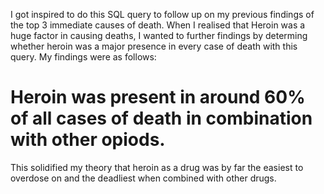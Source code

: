 I got inspired to do this SQL query to follow up on my previous findings of the top 3 immediate causes of death. 
When I realised that Heroin was a huge factor in causing deaths, I wanted to further findings by determing whether heroin was a major
presence in every case of death with this query. My findings were as follows:

# Heroin was present in around 60% of all cases of death in combination with other opiods.

This solidified my theory that heroin as a drug was by far the easiest to overdose on and the deadliest when combined with other drugs.
